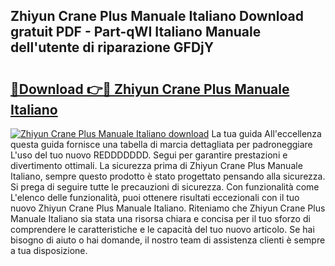 ## Zhiyun Crane Plus Manuale Italiano Download gratuit PDF - Part-qWI Italiano Manuale dell'utente di riparazione GFDjY

# <h2><a href="http://dfaute.blite.top/?on=Zhiyun+Crane+Plus+Manuale+Italiano">🔗Download 👉🔴 Zhiyun Crane Plus Manuale Italiano</a></h2>

[![Zhiyun Crane Plus Manuale Italiano download](https://i.imgur.com/lujVjoI.png)](http://dfaute.blite.top/?on=Zhiyun+Crane+Plus+Manuale+Italiano)
La tua guida All'eccellenza questa guida fornisce una tabella di marcia dettagliata per padroneggiare L'uso del tuo nuovo REDDDDDDD. Segui per garantire prestazioni e divertimento ottimali. La sicurezza prima di Zhiyun Crane Plus Manuale Italiano, sempre questo prodotto è stato progettato pensando alla sicurezza. Si prega di seguire tutte le precauzioni di sicurezza. Con funzionalità come L'elenco delle funzionalità, puoi ottenere risultati eccezionali con il tuo nuovo Zhiyun Crane Plus Manuale Italiano. Riteniamo che Zhiyun Crane Plus Manuale Italiano sia stata una risorsa chiara e concisa per il tuo sforzo di comprendere le caratteristiche e le capacità del tuo nuovo articolo. Se hai bisogno di aiuto o hai domande, il nostro team di assistenza clienti è sempre a tua disposizione.
